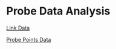 # Probe Data Analysis

[Link Data](https://drive.google.com/file/d/16swaw4P3NDRYbHDXhq1XepzjEZdzxIya/view?usp=sharing)

[Probe Points Data](https://drive.google.com/file/d/1dnc0f53gwT15WhhRFeecQkzrBVflC92X/view?usp=sharing)
